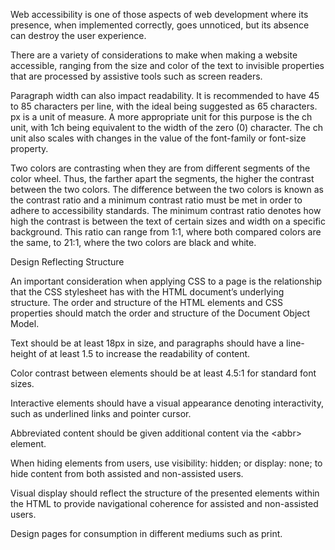 Web accessibility is one of those aspects of web development where its presence, when implemented correctly, goes unnoticed, but its absence can destroy the user experience.

There are a variety of considerations to make when making a website accessible, ranging from the size and color of the text to invisible properties that are processed by assistive tools such as screen readers.

Paragraph width can also impact readability. It is recommended to have 45 to 85 characters per line, with the ideal being suggested as 65 characters. px is a unit of measure. A more appropriate unit for this purpose is the ch unit, with 1ch being equivalent to the width of the zero (0) character. The ch unit also scales with changes in the value of the font-family or font-size property.

Two colors are contrasting when they are from different segments of the color wheel. Thus, the farther apart the segments, the higher the contrast between the two colors. The difference between the two colors is known as the contrast ratio and a minimum contrast ratio must be met in order to adhere to accessibility standards. The minimum contrast ratio denotes how high the contrast is between the text of certain sizes and width on a specific background. This ratio can range from 1:1, where both compared colors are the same, to 21:1, where the two colors are black and white.

Design Reflecting Structure

An important consideration when applying CSS to a page is the relationship that the CSS stylesheet has with the HTML document’s underlying structure. The order and structure of the HTML elements and CSS properties should match the order and structure of the Document Object Model.

Text should be at least 18px in size, and paragraphs should have a line-height of at least 1.5 to increase the readability of content.

Color contrast between elements should be at least 4.5:1 for standard font sizes.

Interactive elements should have a visual appearance denoting interactivity, such as underlined links and pointer cursor.

Abbreviated content should be given additional content via the \<abbr\> element.

When hiding elements from users, use visibility: hidden; or display: none; to hide content from both assisted and non-assisted users.

Visual display should reflect the structure of the presented elements within the HTML to provide navigational coherence for assisted and non-assisted users.

Design pages for consumption in different mediums such as print.
